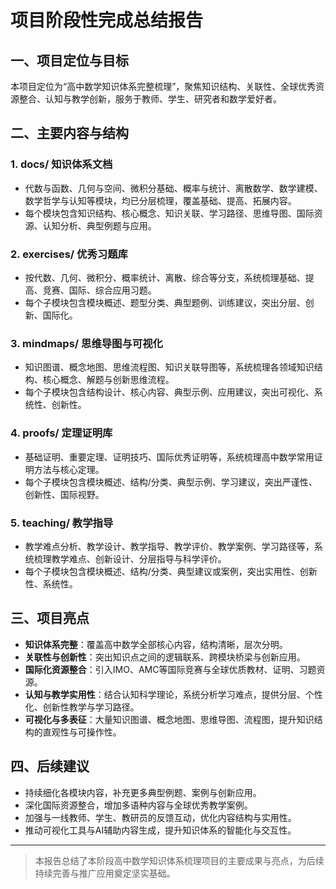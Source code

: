 # 项目阶段性完成总结报告

## 一、项目定位与目标

本项目定位为“高中数学知识体系完整梳理”，聚焦知识结构、关联性、全球优秀资源整合、认知与教学创新，服务于教师、学生、研究者和数学爱好者。

## 二、主要内容与结构

### 1. docs/ 知识体系文档

- 代数与函数、几何与空间、微积分基础、概率与统计、离散数学、数学建模、数学哲学与认知等模块，均已分层梳理，覆盖基础、提高、拓展内容。
- 每个模块包含知识结构、核心概念、知识关联、学习路径、思维导图、国际资源、认知分析、典型例题与应用。

### 2. exercises/ 优秀习题库

- 按代数、几何、微积分、概率统计、离散、综合等分支，系统梳理基础、提高、竞赛、国际、综合应用习题。
- 每个子模块包含模块概述、题型分类、典型题例、训练建议，突出分层、创新、国际化。

### 3. mindmaps/ 思维导图与可视化

- 知识图谱、概念地图、思维流程图、知识关联导图等，系统梳理各领域知识结构、核心概念、解题与创新思维流程。
- 每个子模块包含结构设计、核心内容、典型示例、应用建议，突出可视化、系统性、创新性。

### 4. proofs/ 定理证明库

- 基础证明、重要定理、证明技巧、国际优秀证明等，系统梳理高中数学常用证明方法与核心定理。
- 每个子模块包含模块概述、结构/分类、典型示例、学习建议，突出严谨性、创新性、国际视野。

### 5. teaching/ 教学指导

- 教学难点分析、教学设计、教学指导、教学评价、教学案例、学习路径等，系统梳理教学难点、创新设计、分层指导与科学评价。
- 每个子模块包含模块概述、结构/分类、典型建议或案例，突出实用性、创新性、系统性。

## 三、项目亮点

- **知识体系完整**：覆盖高中数学全部核心内容，结构清晰，层次分明。
- **关联性与创新性**：突出知识点之间的逻辑联系、跨模块桥梁与创新应用。
- **国际化资源整合**：引入IMO、AMC等国际竞赛与全球优质教材、证明、习题资源。
- **认知与教学实用性**：结合认知科学理论，系统分析学习难点，提供分层、个性化、创新性教学与学习路径。
- **可视化与多表征**：大量知识图谱、概念地图、思维导图、流程图，提升知识结构的直观性与可操作性。

## 四、后续建议

- 持续细化各模块内容，补充更多典型例题、案例与创新应用。
- 深化国际资源整合，增加多语种内容与全球优秀教学案例。
- 加强与一线教师、学生、教研员的反馈互动，优化内容结构与实用性。
- 推动可视化工具与AI辅助内容生成，提升知识体系的智能化与交互性。

---

> 本报告总结了本阶段高中数学知识体系梳理项目的主要成果与亮点，为后续持续完善与推广应用奠定坚实基础。
